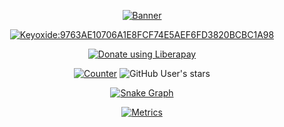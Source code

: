 <div align="center">
  
  [![Banner](https://svg-banners.vercel.app/api?type=rainbow&text1=sitiom%20&width=800&height=400)](https://github.com/sitiom)
  
  [![Keyoxide:9763AE10706A1E8FCF74E5AEF6FD3820BCBC1A98](https://img.shields.io/badge/Keyoxide-F6FD%203820%20BCBC%201A98-blue?logo=keybase)](https://keyoxide.org/9763AE10706A1E8FCF74E5AEF6FD3820BCBC1A98)

  [![Donate using Liberapay](https://liberapay.com/assets/widgets/donate.svg)](https://liberapay.com/sitiom)
  
  [![Counter](https://visitor-badge.laobi.icu/badge?page_id=sitiom.sitiom)](https://github.com/sitiom)
  ![GitHub User's stars](https://img.shields.io/github/stars/sitiom?affiliations=OWNER%2CCOLLABORATOR&label=GH%20stars)
  
  [![Snake Graph](https://gist.githubusercontent.com/sitiom/3e98e0138ac9fe0b509065975b1a2d8f/raw/github-snake.svg)](https://github.com/sitiom)
  
  [![Metrics](https://gist.githubusercontent.com/sitiom/3e98e0138ac9fe0b509065975b1a2d8f/raw/github-metrics.svg)](https://github.com/sitiom)

</div>
